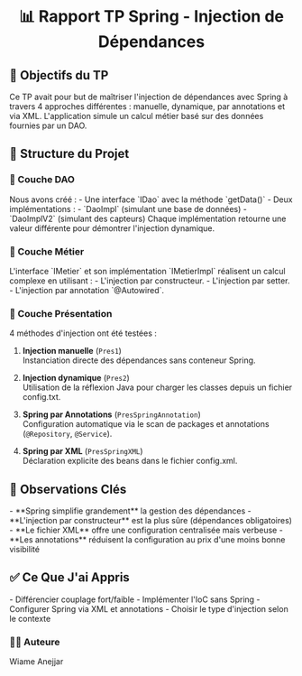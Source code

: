 <h1 align="center">📊 Rapport TP Spring - Injection de Dépendances</h1>

<h2>🎯 Objectifs du TP</h2>
Ce TP avait pour but de maîtriser l'injection de dépendances avec Spring à travers 4 approches différentes : manuelle, dynamique, par annotations et via XML. L'application simule un calcul métier basé sur des données fournies par un DAO.

<h2>🧩 Structure du Projet</h2>

<h3>🔹 Couche DAO</h3>
Nous avons créé :
- Une interface `IDao` avec la méthode `getData()`
- Deux implémentations : 
  - `DaoImpl` (simulant une base de données)
  - `DaoImplV2` (simulant des capteurs)
Chaque implémentation retourne une valeur différente pour démontrer l'injection dynamique.

<h3>🔹 Couche Métier</h3>
L'interface `IMetier` et son implémentation `IMetierImpl` réalisent un calcul complexe en utilisant :
- L'injection par constructeur.
- L'injection par setter.
- L'injection par annotation `@Autowired`.

<h3>🔹 Couche Présentation</h3>
4 méthodes d'injection ont été testées :

1. **Injection manuelle** (`Pres1`)  
   Instanciation directe des dépendances sans conteneur Spring.

2. **Injection dynamique** (`Pres2`)  
   Utilisation de la réflexion Java pour charger les classes depuis un fichier config.txt.

3. **Spring par Annotations** (`PresSpringAnnotation`)  
   Configuration automatique via le scan de packages et annotations (`@Repository`, `@Service`).

4. **Spring par XML** (`PresSpringXML`)  
   Déclaration explicite des beans dans le fichier config.xml.

<h2>📝 Observations Clés</h2>
- **Spring simplifie grandement** la gestion des dépendances
- **L'injection par constructeur** est la plus sûre (dépendances obligatoires)
- **Le fichier XML** offre une configuration centralisée mais verbeuse
- **Les annotations** réduisent la configuration au prix d'une moins bonne visibilité

<h2>✅ Ce Que J'ai Appris</h2>
- Différencier couplage fort/faible
- Implémenter l'IoC sans Spring
- Configurer Spring via XML et annotations
- Choisir le type d'injection selon le contexte

<h3>👩‍💻 Auteure</h3>
Wiame Anejjar
